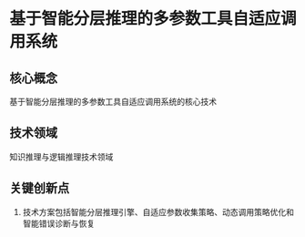 # 基于智能分层推理的多参数工具自适应调用系统

## 核心概念
基于智能分层推理的多参数工具自适应调用系统的核心技术

## 技术领域
知识推理与逻辑推理技术领域

## 关键创新点
1. 技术方案包括智能分层推理引擎、自适应参数收集策略、动态调用策略优化和智能错误诊断与恢复
